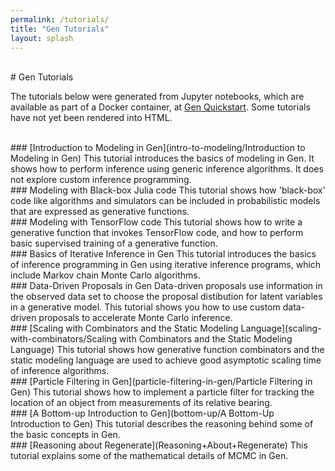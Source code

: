 ```yaml
---
permalink: /tutorials/
title: "Gen Tutorials"
layout: splash
---
```


<br>
# Gen Tutorials

The tutorials below were generated from Jupyter notebooks, which are available as part of a Docker container, at [Gen Quickstart](https://github.com/probcomp/gen-quickstart).
Some tutorials have not yet been rendered into HTML.

<br>
### [Introduction to Modeling in Gen](intro-to-modeling/Introduction to Modeling in Gen)
This tutorial introduces the basics of modeling in Gen. It shows how to perform inference using generic inference algorithms. It does not explore custom inference programming.

<br>
### Modeling with Black-box Julia code
This tutorial shows how 'black-box' code like algorithms and simulators can be included in probabilistic models that are expressed as generative functions.

<br>
### Modeling with TensorFlow code
This tutorial shows how to write a generative function that invokes TensorFlow code, and how to perform basic supervised training of a generative function.

<br>
### Basics of Iterative Inference in Gen
This tutorial introduces the basics of inference programming in Gen using iterative inference programs, which include Markov chain Monte Carlo algorithms.

<br>
### Data-Driven Proposals in Gen
Data-driven proposals use information in the observed data set to choose the proposal distibution for latent variables in a generative model. 
This tutorial shows you how to use custom data-driven proposals to accelerate Monte Carlo inference. 

<br>
### [Scaling with Combinators and the Static Modeling Language](scaling-with-combinators/Scaling with Combinators and the Static Modeling Language)
This tutorial shows how generative function combinators and the static modeling language are used to achieve good asymptotic scaling time of inference algorithms.

<br>
### [Particle Filtering in Gen](particle-filtering-in-gen/Particle Filtering in Gen)
This tutorial shows how to implement a particle filter for tracking the location of an object from measurements of its relative bearing.

<br>
### [A Bottom-up Introduction to Gen](bottom-up/A Bottom-Up Introduction to Gen)
This tutorial describes the reasoning behind some of the basic concepts in Gen.

<br>
### [Reasoning about Regenerate](Reasoning+About+Regenerate)
This tutorial explains some of the mathematical details of MCMC in Gen.
